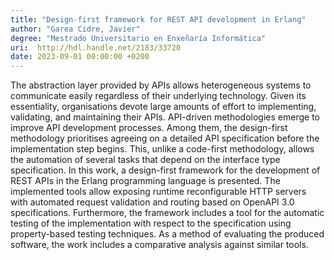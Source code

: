 ```yaml
---
title: "Design-first framework for REST API development in Erlang"
author: "Garea Cidre, Javier"
degree: "Mestrado Universitario en Enxeñaría Informática"
uri:  http://hdl.handle.net/2183/33720
date: 2023-09-01 00:00:00 +0200
---
```

The abstraction layer provided by APIs allows heterogeneous systems to communicate easily regardless of their underlying technology. Given its essentiality, organisations devote large amounts of effort to implementing, validating, and maintaining their APIs. API-driven methodologies emerge to improve API development processes. Among them, the design-first methodology prioritises agreeing on a detailed API specification before the implementation step begins. This, unlike a code-first methodology, allows the automation of several tasks that depend on the interface type specification. In this work, a design-first framework for the development of REST APIs in the Erlang programming language is presented. The implemented tools allow exposing runtime reconfigurable HTTP servers with automated request validation and routing based on OpenAPI 3.0 specifications. Furthermore, the framework includes a tool for the automatic testing of the implementation with respect to the specification using property-based testing techniques. As a method of evaluating the produced software, the work includes a comparative analysis against similar tools.
